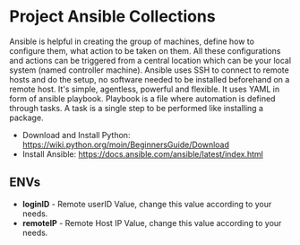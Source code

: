 # Project Ansible Collections

Ansible is helpful in creating the group of machines, define how to configure them, what action to be taken on them. All these configurations and actions can be triggered from a central location which can be your local system (named controller machine). Ansible uses SSH to connect to remote hosts and do the setup, no software needed to be installed beforehand on a remote host. It's simple, agentless, powerful and flexible. It uses YAML in form of ansible playbook. Playbook is a file where automation is defined through tasks. A task is a single step to be performed like installing a package.

* Download and Install Python: https://wiki.python.org/moin/BeginnersGuide/Download
* Install Ansible: https://docs.ansible.com/ansible/latest/index.html

## ENVs

* **loginID** - Remote userID Value, change this value according to your needs.
* **remoteIP** - Remote Host IP Value, change this value according to your needs.
 